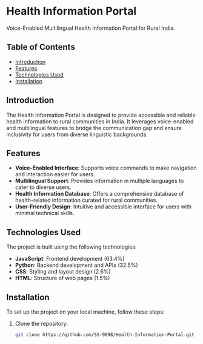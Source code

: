# Health Information Portal

Voice-Enabled Multilingual Health Information Portal for Rural India.

## Table of Contents

- [Introduction](#introduction)
- [Features](#features)
- [Technologies Used](#technologies-used)
- [Installation](#installation)
  
## Introduction

The Health Information Portal is designed to provide accessible and reliable health information to rural communities in India. It leverages voice-enabled and multilingual features to bridge the communication gap and ensure inclusivity for users from diverse linguistic backgrounds.

## Features

- **Voice-Enabled Interface**: Supports voice commands to make navigation and interaction easier for users.
- **Multilingual Support**: Provides information in multiple languages to cater to diverse users.
- **Health Information Database**: Offers a comprehensive database of health-related information curated for rural communities.
- **User-Friendly Design**: Intuitive and accessible interface for users with minimal technical skills.

## Technologies Used

The project is built using the following technologies:

- **JavaScript**: Frontend development (63.4%)
- **Python**: Backend development and APIs (32.5%)
- **CSS**: Styling and layout design (2.6%)
- **HTML**: Structure of web pages (1.5%)

## Installation

To set up the project on your local machine, follow these steps:

1. Clone the repository:
   ```bash
   git clone https://github.com/SS-9098/Health-Information-Portal.git
